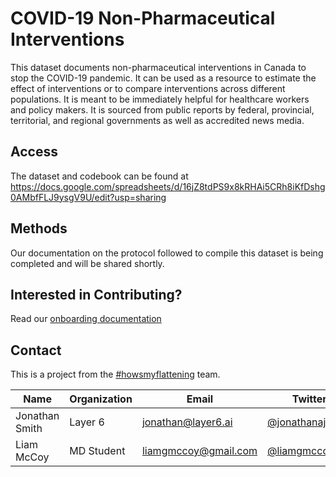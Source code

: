# COVID-19 Non-Pharmaceutical Interventions

This dataset documents non-pharmaceutical interventions in Canada 
to stop the COVID-19 pandemic. It can be used as a resource to estimate
the effect of interventions or to compare interventions across different populations.
It is meant to be immediately helpful for healthcare workers and policy makers.
It is sourced from public reports by federal, provincial, territorial, and regional governments as well as accredited news media.

## Access

The dataset and codebook can be found at https://docs.google.com/spreadsheets/d/16jZ8tdPS9x8kRHAi5CRh8iKfDshg0AMbfFLJ9ysgV9U/edit?usp=sharing

## Methods

Our documentation on the protocol followed to compile this dataset is being completed and will be shared shortly.

## Interested in Contributing?

Read our [onboarding documentation](https://docs.google.com/document/d/1uEj8VKqyFKKRN5P7UT_7TAsZQTx79PyX0VKxv3QK30M/edit?usp=sharing)

## Contact

This is a project from the [#howsmyflattening](https://howsmyflattening.ca/#/home) team.

Name | Organization | Email | Twitter
--- | --- | --- | ---
Jonathan Smith | Layer 6  | jonathan@layer6.ai | [@jonathanajsmith](https://twitter.com/jonathanajsmith)
Liam McCoy | MD Student | liamgmccoy@gmail.com | [@liamgmccoy](https://twitter.com/LiamGMcCoy)

